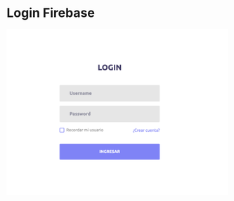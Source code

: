 # Login Firebase


![](https://github.com/Klerith/angular-login-demoapp/blob/master/src/assets/images/demo.png?raw=true)
